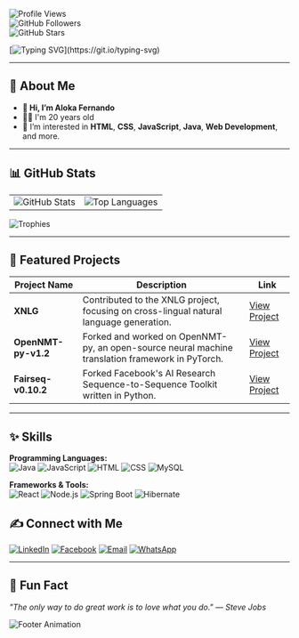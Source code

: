 
![Profile Views](https://komarev.com/ghpvc/?username=Alokafernando&label=Profile%20Views&color=0e75b6&style=flat)  
![GitHub Followers](https://img.shields.io/github/followers/Alokafernando?label=Followers&style=social)  
![GitHub Stars](https://img.shields.io/github/stars/Alokafernando?label=Total%20Stars&style=social)

[![Typing SVG](https://readme-typing-svg.demolab.com?font=Young+Serif&pause=1000&color=219ebc&center=true&vCenter=true&random=false&width=435&lines=Hey,+I'm+Aloka+Fernando;Don't+Forget+To+Follow+Me...)](https://git.io/typing-svg)


---

## 🌈 About Me

- **👋 Hi, I’m Aloka Fernando**
- 👦🏻 I'm 20 years old
- 👀 I’m interested in **HTML**, **CSS**, **JavaScript**, **Java**, **Web Development**, and more.

---

## 📊 GitHub Stats

<table>
<tr>
  <td>
    <img src="https://github-readme-stats.vercel.app/api?username=Alokafernando&show_icons=true&theme=radical" alt="GitHub Stats">
  </td>
  <td>
    <img src="https://github-readme-stats.vercel.app/api/top-langs/?username=Alokafernando&layout=compact&theme=radical" alt="Top Languages">
  </td>
</tr>
</table>

![Trophies](https://github-profile-trophy.vercel.app/?username=Alokafernando&theme=radical&no-frame=true&column=4)

---

## 🔎 Featured Projects

| Project Name | Description | Link |
| ------------ | ----------- | ---- |
| **XNLG** | Contributed to the XNLG project, focusing on cross-lingual natural language generation. | [View Project](https://github.com/CZWin32768/XNLG/issues) |
| **OpenNMT-py-v1.2** | Forked and worked on OpenNMT-py, an open-source neural machine translation framework in PyTorch. | [View Project](https://github.com/Alokafernando/OpenNMT-py-v1.2) |
| **Fairseq-v0.10.2** | Forked Facebook's AI Research Sequence-to-Sequence Toolkit written in Python. | [View Project](https://github.com/Alokafernando/fairseq-v0.10.2) |

---

## ✨ Skills

**Programming Languages:**  
![Java](https://img.shields.io/badge/Java-007396?style=flat-square&logo=java&logoColor=white) ![JavaScript](https://img.shields.io/badge/JavaScript-F7DF1E?style=flat-square&logo=javascript&logoColor=black) ![HTML](https://img.shields.io/badge/HTML-E34F26?style=flat-square&logo=html5&logoColor=white) ![CSS](https://img.shields.io/badge/CSS-1572B6?style=flat-square&logo=css3&logoColor=white) ![MySQL](https://img.shields.io/badge/MySQL-4479A1?style=flat-square&logo=mysql&logoColor=white)



**Frameworks & Tools:**  
![React](https://img.shields.io/badge/React-61DAFB?style=flat-square&logo=react&logoColor=black) ![Node.js](https://img.shields.io/badge/Node.js-339933?style=flat-square&logo=node.js&logoColor=white) ![Spring Boot](https://img.shields.io/badge/Spring%20Boot-6DB33F?style=flat-square&logo=spring-boot&logoColor=white) ![Hibernate](https://img.shields.io/badge/Hibernate-59666C?style=flat-square&logo=hibernate&logoColor=white)


## ✍️ Connect with Me

[![LinkedIn](https://img.shields.io/badge/LinkedIn-0077B5?style=for-the-badge&logo=linkedin&logoColor=white)](https://www.linkedin.com/in/buddhika-fernando-73606131a)
[![Facebook](https://img.shields.io/badge/Facebook-1877F2?style=for-the-badge&logo=facebook&logoColor=white)](https://www.facebook.com/profile.php?id=100075289392697)
[![Email](https://img.shields.io/badge/Email-D14836?style=for-the-badge&logo=gmail&logoColor=white)](mailto:buddhikafernando19@gmail.com)
[![WhatsApp](https://img.shields.io/badge/WhatsApp-25D366?style=for-the-badge&logo=whatsapp&logoColor=white)](https://wa.me/94764267067)



---

## 🌟 Fun Fact

*"The only way to do great work is to love what you do." — Steve Jobs*

![Footer Animation](https://github.com/YourUsername/YourRepository/blob/main/footer_animation.gif)

